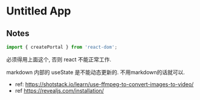 # Untitled App


## Notes

```ts
import { createPortal } from 'react-dom';
```
必须得用上面这个, 否则 react 不能正常工作.

markdown 内部的 useState 是不能动态更新的. 不用markdown的话就可以.

- ref: https://shotstack.io/learn/use-ffmpeg-to-convert-images-to-video/
- ref https://revealjs.com/installation/

